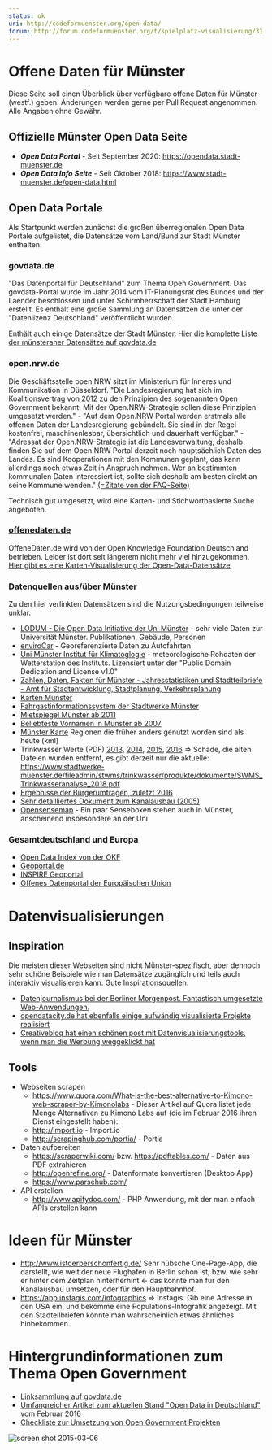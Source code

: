 ```yaml
---
status: ok
uri: http://codeformuenster.org/open-data/
forum: http://forum.codeformuenster.org/t/spielplatz-visualisierung/31
---
```


# Offene Daten für Münster

Diese Seite soll einen Überblick über verfügbare offene Daten für Münster (westf.) geben. Änderungen werden gerne per Pull Request angenommen. Alle Angaben ohne Gewähr.

## Offizielle Münster Open Data Seite

* ***Open Data Portal*** - Seit September 2020: https://opendata.stadt-muenster.de
* ***Open Data Info Seite*** - Seit Oktober 2018: https://www.stadt-muenster.de/open-data.html

## Open Data Portale

Als Startpunkt werden zunächst die großen überregionalen Open Data Portale aufgelistet, die Datensätze vom Land/Bund zur Stadt Münster enthalten:

### govdata.de

"Das Datenportal für Deutschland" zum Thema Open Government.
Das govdata-Portal wurde im Jahr 2014 vom IT-Planungsrat des Bundes und der Laender beschlossen und unter Schirmherrschaft der Stadt Hamburg erstellt. Es enthält eine große Sammlung an Datensätzen die unter der "Datenlizenz Deutschland" veröffentlicht wurden.

Enthält auch einige Datensätze der Stadt Münster. [Hier die komplette Liste der münsteraner Datensätze auf govdata.de](https://www.govdata.de/web/guest/suchen/-/searchresult/q/m%C3%BCnster)

### open.nrw.de

Die Geschäftsstelle open.NRW sitzt im Ministerium für Inneres und Kommunikation in Düsseldorf. "Die Landesregierung hat sich im Koalitionsvertrag von 2012 zu den Prinzipien des sogenannten Open Government bekannt. Mit der Open.NRW-Strategie sollen diese Prinzipien umgesetzt werden." - "Auf dem Open.NRW Portal werden erstmals alle offenen Daten der Landesregierung gebündelt. Sie sind in der Regel kostenfrei, maschinenlesbar, übersichtlich und dauerhaft verfügbar." - "Adressat der Open.NRW-Strategie ist die Landesverwaltung, deshalb finden Sie auf dem Open.NRW Portal derzeit noch hauptsächlich Daten des Landes. Es sind Kooperationen mit den Kommunen geplant, das kann allerdings noch etwas Zeit in Anspruch nehmen. Wer an bestimmten kommunalen Daten interessiert ist, sollte sich deshalb am besten direkt an seine Kommune wenden." [(=Zitate von der FAQ-Seite)](https://open.nrw/de/content/faq)

Technisch gut umgesetzt, wird eine Karten- und Stichwortbasierte Suche angeboten.

### [offenedaten.de](https://offenedaten.de)

OffeneDaten.de wird von der Open Knowledge Foundation Deutschland betrieben. Leider ist dort seit längerem nicht mehr viel hinzugekommen. [Hier gibt es eine Karten-Visualisierung der Open-Data-Datensätze](https://offenedaten.de/map)

### Datenquellen aus/über Münster

Zu den hier verlinkten Datensätzen sind die Nutzungsbedingungen teilweise unklar.

- [LODUM - Die Open Data Initiative der Uni Münster](http://lodum.de/) - sehr viele Daten zur Universität Münster. Publikationen, Gebäude, Personen
- [enviroCar](https://envirocar.org/) - Georeferenzierte Daten zu Autofahrten
- [Uni Münster Institut für Klimatoglogie](http://www.uni-muenster.de/Klima/wetter/wetter.php) -  meteorologische Rohdaten der Wetterstation des Instituts. Lizensiert unter der "Public Domain Dedication and License v1.0"
- [Zahlen, Daten, Fakten für Münster - Jahresstatistiken und Stadtteilbriefe - Amt für Stadtentwicklung, Stadtplanung, Verkehrsplanung](http://www.muenster.de/stadt/stadtplanung/zahlen.html)
- [Karten Münster](http://www.muenster.de/stadt/stadtplanung/statistik.html)
- [Fahrgastinformationssystem der Stadtwerke Münster](http://www.stadtwerke-muenster.de/fis/)
- [Mietspiegel Münster ab 2011](http://www.wohnungsboerse.net/mietspiegel-Muenster/5389)
- [Beliebteste Vornamen in Münster ab 2007](http://www.stadt-muenster.de/standesamt/geburten/vorname.html)
- [Münster Karte](http://aa-zoo.de/muenster-map/) Regionen die früher anders genutzt worden sind als heute (kml)
- Trinkwasser Werte (PDF) [2013](https://www.stadtwerke-muenster.de/fileadmin/stwms/trinkwasser/produkte/dokumente/SWMS_Trinkwasseranalyse_2013.pdf), [2014](https://www.stadtwerke-muenster.de/fileadmin/stwms/trinkwasser/produkte/dokumente/SWMS_Trinkwasseranalyse_2014.pdf), [2015](https://www.stadtwerke-muenster.de/fileadmin/stwms/trinkwasser/produkte/dokumente/SWMS_Trinkwasseranalyse_2015.pdf), [2016](https://www.stadtwerke-muenster.de/fileadmin/stwms/trinkwasser/produkte/dokumente/SWMS_Trinkwasseranalyse_2016.pdf) => Schade, die alten Dateien wurden entfernt, es gibt derzeit nur die aktuelle: https://www.stadtwerke-muenster.de/fileadmin/stwms/trinkwasser/produkte/dokumente/SWMS_Trinkwasseranalyse_2018.pdf
- [Ergebnisse der Bürgerumfragen, zuletzt 2016](http://www.stadt-muenster.de/stadtentwicklung/kommunale-umfragen.html)
- [Sehr detailliertes Dokument zum Kanalausbau (2005)](http://www.wsd-w.wsv.de/aktuelles/Planfeststellung/Planfeststellungsbeschluesse/Dateien_DEK_Los_11_und_12/Mappe2/_Erlaeuterungsbericht_UVU_Teil_4.1.pdf)
- [Opensensemap](http://www.opensensemap.org/) - Ein paar Senseboxen stehen auch in Münster, anscheinend insbesondere an der Uni

### Gesamtdeutschland und Europa

- [Open Data Index von der OKF](https://index.okfn.org/place/de/)
- [Geoportal.de](http://www.geoportal.de/DE/Geoportal/geoportal.html?lang=de)
- [INSPIRE Geoportal](http://inspire-geoportal.ec.europa.eu/discovery/)
- [Offenes Datenportal der Europäischen Union](https://open-data.europa.eu)

# Datenvisualisierungen

## Inspiration

Die meisten dieser Webseiten sind nicht Münster-spezifisch, aber dennoch sehr schöne Beispiele wie man Datensätze zugänglich und teils auch interaktiv visualisieren kann. Gute Inspirationsquellen.

- [Datenjournalismus bei der Berliner Morgenpost. Fantastisch umgesetzte Web-Anwendungen.](http://www.morgenpost.de/interaktiv/)
- [opendatacity.de hat ebenfalls einige aufwändig visualisierte Projekte realisiert](https://opendatacity.de/)
- [Creativebloq hat einen schönen post mit Datenvisualisierungstools, wenn man die Werbung weggeklickt hat](http://www.creativebloq.com/design-tools/data-visualization-712402)

## Tools

- Webseiten scrapen
  - https://www.quora.com/What-is-the-best-alternative-to-Kimono-web-scraper-by-Kimonolabs - Dieser Artikel auf Quora listet jede Menge Alternativen zu Kimono Labs auf (die im Februar 2016 ihren Dienst eingestellt haben):
  - http://import.io - Import.io
  - http://scrapinghub.com/portia/ - Portia
- Daten aufbereiten
  - https://scraperwiki.com/ bzw. https://pdftables.com/ - Daten aus PDF extrahieren
  - http://openrefine.org/ - Datenformate konvertieren (Desktop App)
  - https://www.parsehub.com/
- API erstellen
  - http://www.apifydoc.com/ - PHP Anwendung, mit der man einfach APIs erstellen kann

# Ideen für Münster

- http://www.istderberschonfertig.de/ Sehr hübsche One-Page-App, die darstellt, wie weit der neue Flughafen in Berlin schon ist, bzw. wie sehr er hinter dem Zeitplan hinterherhint <- das könnte man für den Kanalausbau umsetzen, oder für den Hauptbahnhof.
- https://app.instagis.com/infographics => Instagis. Gib eine Adresse in den USA ein, und bekomme eine Populations-Infografik angezeigt. Mit den Stadteilbriefen könnte man wahrscheinlich etwas ähnliches hinbekommen.

# Hintergrundinformationen zum Thema Open Government

- [Linksammlung auf govdata.de](https://www.govdata.de/web/guest/bibliothek)
- [Umfangreicher Artikel zum aktuellen Stand "Open Data in Deutschland" vom Februar 2016](https://netzpolitik.org/2016/bundesregierung-schlaeft-bei-open-data-es-geht-nur-schleppend-voran/)
- [Checkliste zur Umsetzung von Open Government Projekten](https://playbook.cio.gov/)

![screen shot 2015-03-06](https://cloud.githubusercontent.com/assets/225698/6537906/acd199be-c45b-11e4-89f8-3f719d65ae8d.png)
